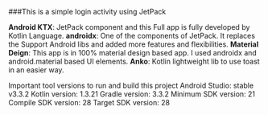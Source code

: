 ###This is a simple login activity using JetPack

**Android KTX**: JetPack component and this Full app is fully developed by Kotlin Language.
**androidx**: One of the components of JetPack. It replaces the Support Android libs and added more features and flexibilities.
**Material Deign**: This app is in 100% material design based app. I used androidx and android.material based UI elements.
**Anko**: Kotlin lightweight lib to use toast in an easier way.


Important tool versions to run and build this project
Android Studio: stable v3.3.2
Kotlin version: 1.3.21
Gradle version: 3.3.2
Minimum SDK version: 21
Compile SDK version: 28
Target SDK version: 28